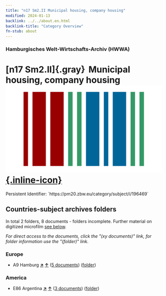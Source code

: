 ```yaml
---
title: "n17 Sm2.II Municipal housing, company housing"
modified: 2024-01-13
backlink: ../../about.en.html
backlink-title: "Category Overview"
fn-stub: about
---
```


### Hamburgisches Welt-Wirtschafts-Archiv (HWWA)

# [n17 Sm2.II]{.gray}&#8201; Municipal housing, company housing &#160; [![Wikidata](/images/Wikidata-logo.svg "Wikidata"){.inline-icon}](http://www.wikidata.org/entity/Q104710839)

<div class="hint">Persistent Identifier: `https://pm20.zbw.eu/category/subject/i/196469`</div>







## Countries-subject archives folders







In total 2 folders, 8 documents - folders incomplete. Further material on digitized microfilm [see below](#filmsections).

_For direct access to the documents, click the "(xy documents)" link, for folder information use the "(folder)" link._



### Europe

- A9 Hamburg [**&nearr;**](../../../geo/i/140905/about.en.html "Hamburg (all folders)") [**&uarr;**](../../../geo/about.en.html#A9 "Country category system") (<a href="https://pm20.zbw.eu/iiifview/folder/sh/140905,196469" title="about: Hamburg : Municipal housing, company housing" target="_blank">5 documents</a>) ([folder](../../../../folder/sh/1409xx/140905/1964xx/196469/about.en.html))

### America

- E86 Argentina [**&nearr;**](../../../geo/i/141692/about.en.html "Argentina (all folders)") [**&uarr;**](../../../geo/about.en.html#E86 "Country category system") (<a href="https://pm20.zbw.eu/iiifview/folder/sh/141692,196469" title="about: Argentina : Municipal housing, company housing" target="_blank">3 documents</a>) ([folder](../../../../folder/sh/1416xx/141692/1964xx/196469/about.en.html))



<a id="filmsections" />













